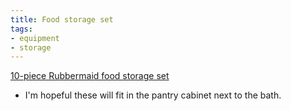 ```yaml
---
title: Food storage set
tags:
- equipment
- storage
---
```

[10-piece Rubbermaid food storage set](https://www.amazon.com/dp/B08145FFWG/ref=nosim?tag=ffwf0f-20)
- I'm hopeful these will fit in the pantry cabinet next to the bath.

